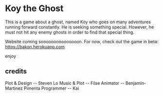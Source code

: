 # Koy the Ghost

This is a game about a ghost, named Koy who goes on many adventures running forward constantly. He is seeking something special. However, he must not hit any enemy ghosts in order to find that special thing. 

Website coming sooooooooooooooon. For now, check out the game in beta: https://bakon.herokuapp.com

enjoy


## credits

Plot & Design -- Steven Lo
Music & Plot -- Filse
Animator -- Benjamin-Martinez Pimenta
Programmer -- Kai 
